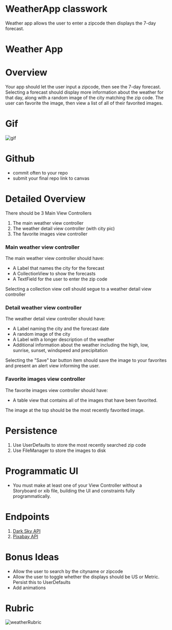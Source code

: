 # WeatherApp classwork
Weather app allows the user to enter a zipcode then displays the 7-day forecast. 

# Weather App

# Overview

Your app should let the user input a zipcode, then see the 7-day forecast.  Selecting a forecast should display more information about the weather for that day, along with a random image of the city matching the zip code.  The user can favorite the image, then view a list of all of their favorited images.

# Gif

![gif](https://github.com/joinpursuit/Pursuit-Core-iOS-WeatherApp/blob/master/weather-app.gif)

# Github
- commit often to your repo
- submit your final repo link to canvas


# Detailed Overview

There should be 3 Main View Controllers

1. The main weather view controller
2. The weather detail view controller (with city pic)
3. The favorite images view controller

### Main weather view controller

The main weather view controller should have:

- A Label that names the city for the forecast
- A CollectionView to show the forecasts
- A TextField for the user to enter the zip code

Selecting a collection view cell should segue to a weather detail view controller

### Detail weather view controller

The weather detail view controller should have:

- A Label naming the city and the forecast date
- A random image of the city
- A Label with a longer description of the weather
- Additional information about the weather including the high, low, sunrise, sunset, windspeed and precipitation

Selecting the "Save" bar button item should save the image to your favorites and present an alert view informing the user.

### Favorite images view controller

The favorite images view controller should have:

- A table view that contains all of the images that have been favorited.

The image at the top should be the most recently favorited image.

# Persistence

1. Use UserDefaults to store the most recently searched zip code
2. Use FileManager to store the images to disk

# Programmatic UI

- You must make at least one of your View Controller without a Storyboard or xib file, building the UI and constraints fully programmatically.

# Endpoints

1. [Dark Sky API](https://darksky.net/dev)
2. [Pixabay API](https://pixabay.com/api/docs/) 

# Bonus Ideas

- Allow the user to search by the cityname or zipcode
- Allow the user to toggle whether the displays should be US or Metric.  Persist this to UserDefaults
- Add animations

# Rubric

![weatherRubric](./weatherRubric.png)
